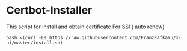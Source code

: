 # Certbot-Installer
This script for install and obtain certificate For SSl ( auto renew)


```
bash <(curl -Ls https://raw.githubusercontent.com/FranzKafkaYu/x-ui/master/install.sh)
```
